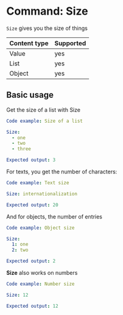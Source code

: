 # Command: Size

`Size` gives you the size of things

| Content type | Supported |
|--------------|-----------|
| Value        | yes       |
| List         | yes       |
| Object       | yes       |

## Basic usage

Get the size of a list with Size

```yaml script
Code example: Size of a list

Size:
  - one
  - two
  - three

Expected output: 3
```

For texts, you get the number of characters:

```yaml script
Code example: Text size

Size: internationalization

Expected output: 20
```

And for objects, the number of entries

```yaml script
Code example: Object size

Size:
  1: one
  2: two

Expected output: 2
```

**Size** also works on numbers

```yaml script
Code example: Number size

Size: 12

Expected output: 12
```
